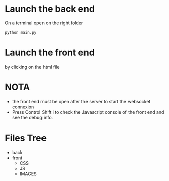 # Launch the back end
On a terminal open on the right folder
```sh
python main.py
```

# Launch the front end
by clicking on the html file

# NOTA
- the front end must be open after the server to start the websocket connexion
- Press Control Shift i to check the Javascript console of the front end and see the debug info.

# Files Tree
- back
- front
    - CSS
    - JS
    - IMAGES




